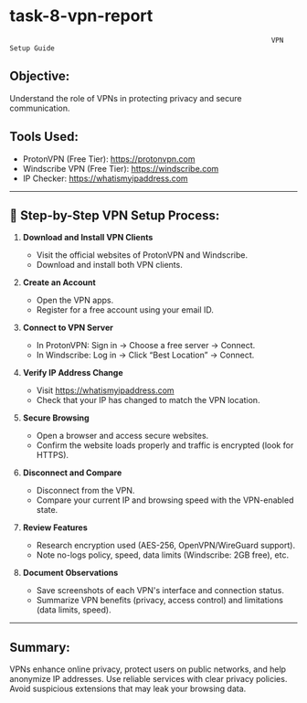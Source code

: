 # task-8-vpn-report
                                                                    VPN Setup Guide

## Objective:
Understand the role of VPNs in protecting privacy and secure communication.

## Tools Used:
- ProtonVPN (Free Tier): https://protonvpn.com
- Windscribe VPN (Free Tier): https://windscribe.com
- IP Checker: https://whatismyipaddress.com

---

## 🔧 Step-by-Step VPN Setup Process:

1. **Download and Install VPN Clients**  
   - Visit the official websites of ProtonVPN and Windscribe.  
   - Download and install both VPN clients.

2. **Create an Account**  
   - Open the VPN apps.  
   - Register for a free account using your email ID.  

3. **Connect to VPN Server**  
   - In ProtonVPN: Sign in → Choose a free server → Connect.  
   - In Windscribe: Log in → Click “Best Location” → Connect.  

4. **Verify IP Address Change**  
   - Visit https://whatismyipaddress.com  
   - Check that your IP has changed to match the VPN location.  

5. **Secure Browsing**  
   - Open a browser and access secure websites.  
   - Confirm the website loads properly and traffic is encrypted (look for HTTPS).

6. **Disconnect and Compare**  
   - Disconnect from the VPN.  
   - Compare your current IP and browsing speed with the VPN-enabled state.

7. **Review Features**  
   - Research encryption used (AES-256, OpenVPN/WireGuard support).  
   - Note no-logs policy, speed, data limits (Windscribe: 2GB free), etc.

8. **Document Observations**  
   - Save screenshots of each VPN's interface and connection status.  
   - Summarize VPN benefits (privacy, access control) and limitations (data limits, speed).

---

## Summary:
VPNs enhance online privacy, protect users on public networks, and help anonymize IP addresses. Use reliable services with clear privacy policies. Avoid suspicious extensions that may leak your browsing data.
